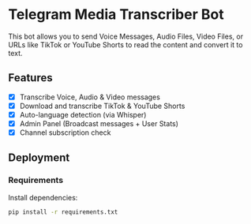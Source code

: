 # Telegram Media Transcriber Bot

This bot allows you to send Voice Messages, Audio Files, Video Files, or URLs like TikTok or YouTube Shorts to read the content and convert it to text.

## Features

- [x] Transcribe Voice, Audio & Video messages
- [x] Download and transcribe TikTok & YouTube Shorts
- [x] Auto-language detection (via Whisper)
- [x] Admin Panel (Broadcast messages + User Stats)
- [x] Channel subscription check

## Deployment

### Requirements

Install dependencies:

```bash
pip install -r requirements.txt
